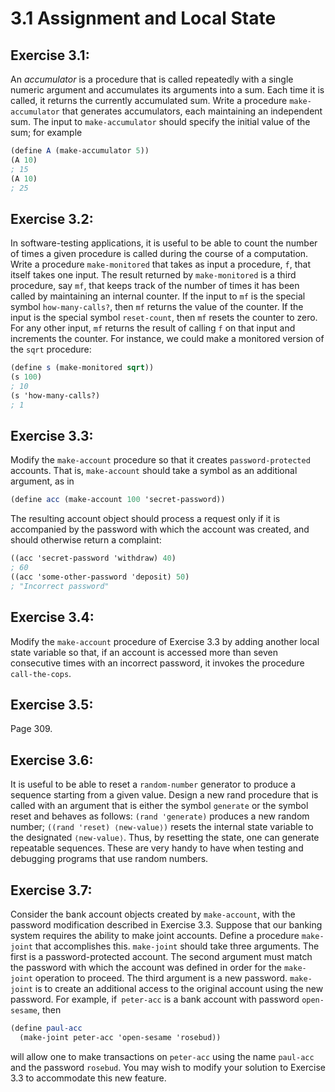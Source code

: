 # 3.1 Assignment and Local State

## Exercise 3.1:

An *accumulator* is a procedure that is called repeatedly with a single numeric argument and accumulates its arguments into a sum. Each time it is called, it returns the currently accumulated sum. Write a procedure `make-accumulator` that generates accumulators, each maintaining an independent sum. The input to `make-accumulator` should specify the initial value of the sum; for example

```scheme
(define A (make-accumulator 5))
(A 10)
; 15
(A 10)
; 25
```

## Exercise 3.2:

In software-testing applications, it is useful to be able to count the number of times a given procedure is called during the course of a computation. Write a procedure `make-monitored` that takes as input a procedure, `f`, that itself takes one input. The result returned by `make-monitored` is a third procedure, say `mf`, that keeps track of the number of times it has been called by maintaining an internal counter. If the input to `mf` is the special symbol `how-many-calls?`, then `mf` returns the value of the counter. If the input is the special symbol `reset-count`, then `mf` resets the counter to zero. For any other input, `mf` returns the result of calling `f` on that input and increments the counter. For instance, we could make a monitored version of the `sqrt` procedure:

```scheme
(define s (make-monitored sqrt))
(s 100)
; 10
(s 'how-many-calls?)
; 1
```

## Exercise 3.3:

Modify the `make-account` procedure so that it creates `password-protected` accounts. That is, `make-account` should take a symbol as an additional argument, as in

```scheme
(define acc (make-account 100 'secret-password))
```

The resulting account object should process a request only if it is accompanied by the password with which the account was created, and should otherwise return a complaint:

```scheme
((acc 'secret-password 'withdraw) 40)
; 60
((acc 'some-other-password 'deposit) 50)
; "Incorrect password"
```

## Exercise 3.4:

Modify the `make-account` procedure of Exercise 3.3 by adding another local state variable so that, if an account is accessed more than seven consecutive times with an incorrect password, it invokes the procedure `call-the-cops`.

## Exercise 3.5:

Page 309.

## Exercise 3.6:

It is useful to be able to reset a `random-number` generator to produce a sequence starting from a given value. Design a new rand procedure that is called with an argument that is either the symbol `generate` or the symbol reset and behaves as follows: `(rand 'generate)` produces a new random number; `((rand 'reset) ⟨new-value⟩)` resets the internal state variable to the designated `⟨new-value⟩`. Thus, by resetting the state, one can generate repeatable sequences. These are very handy to have when testing and debugging programs that use random numbers.

## Exercise 3.7:

Consider the bank account objects created by `make-account`, with the password modification described in Exercise 3.3. Suppose that our banking system requires the ability to make joint accounts. Define a procedure `make-joint` that accomplishes this. `make-joint` should take three arguments. The first is a password-protected account. The second argument must match the password with which the account was defined in order for the `make-joint` operation to proceed. The third argument is a new password. `make-joint` is to create an additional access to the original account using the new password. For example, if` peter-acc` is a bank account with password `open-sesame`, then

```scheme
(define paul-acc
  (make-joint peter-acc 'open-sesame 'rosebud))
```

will allow one to make transactions on `peter-acc` using the name `paul-acc` and the password `rosebud`. You may wish to modify your solution to Exercise 3.3 to accommodate this new feature.
